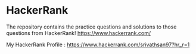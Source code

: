 # HackerRank
The repository contains the practice questions and solutions to those questions from HackerRank! https://www.hackerrank.com/

My HackerRank Profile : https://www.hackerrank.com/srivathsan97?hr_r=1
